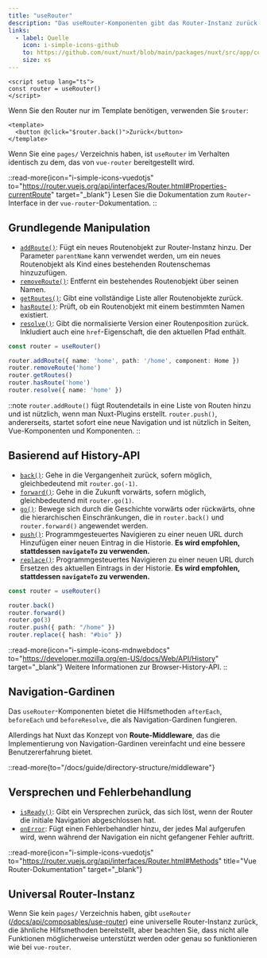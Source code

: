 ```yaml
---
title: "useRouter"
description: "Das useRouter-Komponenten gibt das Router-Instanz zurück."
links:
  - label: Quelle
    icon: i-simple-icons-github
    to: https://github.com/nuxt/nuxt/blob/main/packages/nuxt/src/app/composables/router.ts
    size: xs
---
```


```vue [pages/index.vue]
<script setup lang="ts">
const router = useRouter()
</script>
```

Wenn Sie den Router nur im Template benötigen, verwenden Sie `$router`:

```vue [pages/index.vue]
<template>
  <button @click="$router.back()">Zurück</button>
</template>
```

Wenn Sie eine `pages/` Verzeichnis haben, ist `useRouter` im Verhalten identisch zu dem, das von `vue-router` bereitgestellt wird.

::read-more{icon="i-simple-icons-vuedotjs" to="https://router.vuejs.org/api/interfaces/Router.html#Properties-currentRoute" target="_blank"}
Lesen Sie die Dokumentation zum `Router`-Interface in der `vue-router`-Dokumentation.
::

## Grundlegende Manipulation

- [`addRoute()`](https://router.vuejs.org/api/interfaces/Router.html#addRoute): Fügt ein neues Routenobjekt zur Router-Instanz hinzu. Der Parameter `parentName` kann verwendet werden, um ein neues Routenobjekt als Kind eines bestehenden Routenschemas hinzuzufügen.
- [`removeRoute()`](https://router.vuejs.org/api/interfaces/Router.html#removeRoute): Entfernt ein bestehendes Routenobjekt über seinen Namen.
- [`getRoutes()`](https://router.vuejs.org/api/interfaces/Router.html#getRoutes): Gibt eine vollständige Liste aller Routenobjekte zurück.
- [`hasRoute()`](https://router.vuejs.org/api/interfaces/Router.html#hasRoute): Prüft, ob ein Routenobjekt mit einem bestimmten Namen existiert.
- [`resolve()`](https://router.vuejs.org/api/interfaces/Router.html#resolve): Gibt die normalisierte Version einer Routenposition zurück. Inkludiert auch eine `href`-Eigenschaft, die den aktuellen Pfad enthält.

```ts [Beispiel]
const router = useRouter()

router.addRoute({ name: 'home', path: '/home', component: Home })
router.removeRoute('home')
router.getRoutes()
router.hasRoute('home')
router.resolve({ name: 'home' })
```

::note
`router.addRoute()` fügt Routendetails in eine Liste von Routen hinzu und ist nützlich, wenn man Nuxt-Plugins erstellt. `router.push()`, andererseits, startet sofort eine neue Navigation und ist nützlich in Seiten, Vue-Komponenten und Komponenten.
::

## Basierend auf History-API

- [`back()`](https://router.vuejs.org/api/interfaces/Router.html#back): Gehe in die Vergangenheit zurück, sofern möglich, gleichbedeutend mit `router.go(-1)`.
- [`forward()`](https://router.vuejs.org/api/interfaces/Router.html#forward): Gehe in die Zukunft vorwärts, sofern möglich, gleichbedeutend mit `router.go(1)`.
- [`go()`](https://router.vuejs.org/api/interfaces/Router.html#go): Bewege sich durch die Geschichte vorwärts oder rückwärts, ohne die hierarchischen Einschränkungen, die in `router.back()` und `router.forward()` angewendet werden.
- [`push()`](https://router.vuejs.org/api/interfaces/Router.html#push): Programmgesteuertes Navigieren zu einer neuen URL durch Hinzufügen einer neuen Eintrag in die Historie. **Es wird empfohlen, stattdessen `navigateTo` zu verwenden.**
- [`replace()`](https://router.vuejs.org/api/interfaces/Router.html#replace): Programmgesteuertes Navigieren zu einer neuen URL durch Ersetzen des aktuellen Eintrags in der Historie. **Es wird empfohlen, stattdessen `navigateTo` zu verwenden.**

```ts [Beispiel]
const router = useRouter()

router.back()
router.forward()
router.go(3)
router.push({ path: "/home" })
router.replace({ hash: "#bio" })
```

::read-more{icon="i-simple-icons-mdnwebdocs" to="https://developer.mozilla.org/en-US/docs/Web/API/History" target="_blank"}
Weitere Informationen zur Browser-History-API.
::

## Navigation-Gardinen

Das `useRouter`-Komponenten bietet die Hilfsmethoden `afterEach`, `beforeEach` und `beforeResolve`, die als Navigation-Gardinen fungieren.

Allerdings hat Nuxt das Konzept von **Route-Middleware**, das die Implementierung von Navigation-Gardinen vereinfacht und eine bessere Benutzererfahrung bietet.

::read-more{to="/docs/guide/directory-structure/middleware"}

## Versprechen und Fehlerbehandlung

- [`isReady()`](https://router.vuejs.org/api/interfaces/Router.html#isReady): Gibt ein Versprechen zurück, das sich löst, wenn der Router die initiale Navigation abgeschlossen hat.
- [`onError`](https://router.vuejs.org/api/interfaces/Router.html#onError): Fügt einen Fehlerbehandler hinzu, der jedes Mal aufgerufen wird, wenn während der Navigation ein nicht gefangener Fehler auftritt.

::read-more{icon="i-simple-icons-vuedotjs" to="https://router.vuejs.org/api/interfaces/Router.html#Methods" title="Vue Router-Dokumentation" target="_blank"}

## Universal Router-Instanz

Wenn Sie kein `pages/` Verzeichnis haben, gibt `useRouter` ([/docs/api/composables/use-router](/docs/api/composables/use-router)) eine universelle Router-Instanz zurück, die ähnliche Hilfsmethoden bereitstellt, aber beachten Sie, dass nicht alle Funktionen möglicherweise unterstützt werden oder genau so funktionieren wie bei `vue-router`.